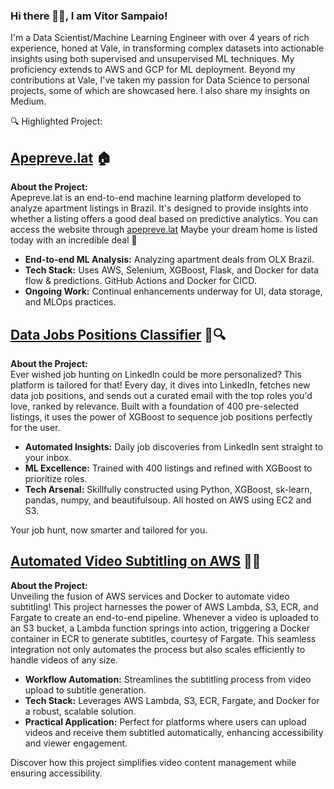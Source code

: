 ### Hi there 👋🏽, I am Vitor Sampaio!

I'm a Data Scientist/Machine Learning Engineer with over 4 years of rich experience, honed at Vale, in transforming complex datasets into actionable insights using both supervised and unsupervised ML techniques. My proficiency extends to AWS and GCP for ML deployment. Beyond my contributions at Vale, I've taken my passion for Data Science to personal projects, some of which are showcased here. I also share my insights on Medium.

🔍 Highlighted Project:

## [Apepreve.lat](https://github.com/Sampaio-Vitor/projeto_olx) 🏠

**About the Project:**  
Apepreve.lat is an end-to-end machine learning platform developed to analyze apartment listings in Brazil. It's designed to provide insights into whether a listing offers a good deal based on predictive analytics. You can access the website through [apepreve.lat](http://www.apepreve.lat/) Maybe your dream home is listed today with an incredible deal 👀

- **End-to-end ML Analysis:** Analyzing apartment deals from OLX Brazil.
- **Tech Stack:** Uses AWS, Selenium, XGBoost, Flask, and Docker for data flow & predictions. GitHub Actions and Docker for CICD.
- **Ongoing Work:** Continual enhancements underway for UI, data storage, and MLOps practices.

## [Data Jobs Positions Classifier](https://github.com/Sampaio-Vitor/webscraper.classifier) 💼🔍

**About the Project:**  
Ever wished job hunting on LinkedIn could be more personalized? This platform is tailored for that! Every day, it dives into LinkedIn, fetches new data job positions, and sends out a curated email with the top roles you'd love, ranked by relevance. Built with a foundation of 400 pre-selected listings, it uses the power of XGBoost to sequence job positions perfectly for the user.

- **Automated Insights:** Daily job discoveries from LinkedIn sent straight to your inbox.
- **ML Excellence:** Trained with 400 listings and refined with XGBoost to prioritize roles.
- **Tech Arsenal:** Skillfully constructed using Python, XGBoost, sk-learn, pandas, numpy, and beautifulsoup. All hosted on AWS using EC2 and S3.

Your job hunt, now smarter and tailored for you.

## [Automated Video Subtitling on AWS](https://github.com/Sampaio-Vitor/automated-video-subtitling) 🎥📝

**About the Project:**  
Unveiling the fusion of AWS services and Docker to automate video subtitling! This project harnesses the power of AWS Lambda, S3, ECR, and Fargate to create an end-to-end pipeline. Whenever a video is uploaded to an S3 bucket, a Lambda function springs into action, triggering a Docker container in ECR to generate subtitles, courtesy of Fargate. This seamless integration not only automates the process but also scales efficiently to handle videos of any size.

- **Workflow Automation:** Streamlines the subtitling process from video upload to subtitle generation.
- **Tech Stack:** Leverages AWS Lambda, S3, ECR, Fargate, and Docker for a robust, scalable solution.
- **Practical Application:** Perfect for platforms where users can upload videos and receive them subtitled automatically, enhancing accessibility and viewer engagement.

Discover how this project simplifies video content management while ensuring accessibility.
